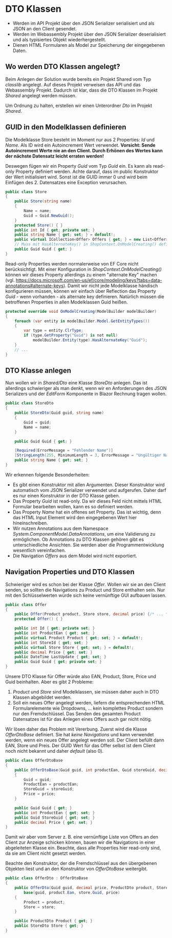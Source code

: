 # DTO Klassen

- Werden im API Projekt über den JSON Serializer serialisiert und als JSON an den Client gesendet.
- Werden im Webassembly Projekt über den JSON Serializer deserialisiert und als typisiertes Objekt
  wiederhergestellt.
- Dienen HTML Formularen als Model zur Speicherung der eingegebenen Daten.

## Wo werden DTO Klassen angelegt?

Beim Anlegen der Solution wurde bereits ein Projekt Shared vom Typ *classlib* angelegt. Auf dieses
Projekt verweisen das API und das Webassembly Projekt. Dadurch ist klar, dass die DTO Klassen
im Projekt *Shared* angelegt werden müssen.

Um Ordnung zu halten, erstellen wir einen Unterordner *Dto* im Projekt *Shared*.

## GUID in den Modelklassen definieren

Die Modelklasse Store besteht im Moment nur aus 2 Properties: *Id* und *Name*. Als ID wird ein
Autoincrement Wert verwendet. **Vorsicht: Sende Autoincrement Werte nie an den Client. Durch
Erhönen des Wertes kann der nächste Datensatz leicht erraten werden!**

Deswegen fügen wir ein Property *Guid* vom Typ *Guid* ein. Es kann als read-only Property definiert
werden. Achte darauf, dass im public Konstruktor der Wert initialisiert wird. Sonst ist die GUID
immer 0 und wird beim Einfügen des 2. Datensatzes eine Exception verursachen.

```c#
public class Store
{
    public Store(string name)
    {
        Name = name;
        Guid = Guid.NewGuid();
    }
    protected Store() { }
    public int Id { get; private set; }
    public string Name { get; set; } = default!;
    public virtual ICollection<Offer> Offers { get; } = new List<Offer>();
    // Muss mit HasAlternateKey() in ShopContext.OnModelCreating() definiert werden.
    public Guid Guid { get; }  
}
```

Read-only Properties werden normalerweise von EF Core nicht berücksichtigt. Mit einer Konfiguration in
*ShopContext.OnModelCreating()* können wir dieses Property allerdings zu einem "alternate Key"
machen (vgl. https://docs.microsoft.com/en-us/ef/core/modeling/keys?tabs=data-annotations#alternate-keys).
Damit wir nicht jede Modelklasse händisch konfigurieren müssen, können wir einfach über Reflection das
Property *Guid* - wenn vorhanden - als alternate key definieren. Natürlich müssen die betroffenen
Properties in allen Modelklassen Guid heißen.

```c#
protected override void OnModelCreating(ModelBuilder modelBuilder)
{
    foreach (var entity in modelBuilder.Model.GetEntityTypes())
    {
        var type = entity.ClrType;
        if (type.GetProperty("Guid") is not null)
            modelBuilder.Entity(type).HasAlternateKey("Guid");
    }
    // ...
}
```

## DTO Klasse anlegen

Nun wollen wir in *Shared/Dto* eine Klasse *StoreDto* anlegen. Das ist allerdings schwieriger als
man denkt, wenn wir en Anforderungen des JSON Serializers und der *EditForm* Komponente in Blazor
Rechnung tragen wollen.

```c#
public class StoreDto
{
    public StoreDto(Guid guid, string name)
    {
        Guid = guid;
        Name = name;
    }

    public Guid Guid { get; }

    [Required(ErrorMessage = "Fehlender Name")]
    [StringLength(255, MinimumLength = 3, ErrorMessage = "Ungültiger Name")]
    public string Name { get; set; }
}
```

Wir erkennen folgende Besonderheiten:

- Es gibt einen Konstruktor mit allen Argumenten. Dieser Konstruktor wird automatisch vom
  JSON Serializer verwendet und aufgerufen. Daher darf es nur einen Konstruktor in der DTO
  Klasse geben.
- Das Property *Guid* ist read-only. Da wir dieses Feld nicht mittels HTML Formular bearbeiten
  wollen, kann es so definiert werden.
- Das Property *Name* hat ein offenes set Property. Das ist wichtig, denn das HTML Input Element wird
  den eingegebenen Wert hier hineinschreiben.
- Wir nutzen Annotations aus dem Namespace *System.ComponentModel.DataAnnotations*, um eine Validierung
  zu ermöglichen. Ob Annotations zu DTO Klassen gehören gibt es unterschiedliche Ansichten. Sie
  werden aber die Programmentwicklung wesentlich vereinfachen.
- Die Navigation *Offers* aus dem Model wird nicht exportiert.

## Navigation Properties und DTO Klassen

Schwieriger wird es schon bei der Klasse *Offer*. Wollen wir sie an den Client senden, so sollten
die Navigations zu Product und Store enthalten sein. Nur mit den Schlüsselwerten würde sich keine
vernünftige GUI aufbauen lassen.

```c#
public class Offer
{
    public Offer(Product product, Store store, decimal price) {/* ... */ }
    protected Offer() { }

    public int Id { get; private set; }
    public int ProductEan { get; set; }
    public virtual Product Product { get; set; } = default!;
    public int StoreId { get; set; }
    public virtual Store Store { get; set; } = default!;
    public decimal Price { get; set; }
    public DateTime LastUpdate { get; set; }
    public Guid Guid { get; private set; }
}
```

Unsere DTO Klasse für Offer würde also EAN, Product, Store, Price und Guid beinhalten. Aber es gibt
2 Probleme:

1. *Product* und *Store* sind Modelklassen, sie müssen daher auch in DTO Klassen abgebildet werden.
2. Soll ein neues Offer angelegt werden, liefern die entsprechenden HTML Formularelemente wie
   Dropdowns, ... kein komplettes Product sondern nur den Fremdschlüssel. Das Senden des gesamten
   Product Datensatzes ist für das Anlegen eines Offers auch gar nicht nötig.

Wir lösen daher das Problem mit Vererbung. Zuerst wird die Klasse *OfferDtoBase* definiert. Sie
hat *keine Navigations* und kann verwendet werden, wenn ein neues Offer angelegt werden soll.
Der Client befüllt dann EAN, Store und Preis. Der GUID Wert für das Offer selbst ist dem Client
noch nicht bekannt und daher *default* (also 0).

```c#
public class OfferDtoBase
{
    public OfferDtoBase(Guid guid, int productEan, Guid storeGuid, decimal price)
    {
        Guid = guid;
        ProductEan = productEan;
        StoreGuid = storeGuid;
        Price = price;
    }

    public Guid Guid { get; }
    public int ProductEan { get; set; }
    public Guid StoreGuid { get; set; }
    public decimal Price { get; set; }
}
```

Damit wir aber vom Server z. B. eine vernünftige Liste von Offers an den Client zur Anzeige
schicken können, bauen wir die Navigations in einer abgeleiteten Klasse ein. Beachte, dass
alle Properties hier read-only sind, da sie am Client nicht gesetzt werden.

Beachte den Konstruktor, der die Fremdschlüssel aus den übergebenen Objekten liest und an den
Konstruktor von *OfferDtoBase* weitergibt.

```c#
public class OfferDto : OfferDtoBase
{
    public OfferDto(Guid guid, decimal price, ProductDto product, StoreDto store) :
        base(guid, product.Ean, store.Guid, price)
    {
        Product = product;
        Store = store;
    }

    public ProductDto Product { get; }
    public StoreDto Store { get; }
}
```

